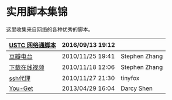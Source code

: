 ---
---

# 实用脚本集锦

这里收集来自网络的各种优秀的脚本。 

| [USTC 网络通脚本](scripts/wlt "scripts:wlt")               | 2016/09/13 19:12 |               |
|----------------------------------------------------------------|------------------|---------------|
| [豆瓣电台](scripts/douban "scripts:douban")                | 2010/11/25 19:41 | Stephen Zhang |
| [下载在线视频](scripts/download_flv "scripts:download_flv") | 2010/11/18 12:06 | Stephen Zhang |
| [ssh代理](scripts/ssh_proxy "scripts:ssh_proxy")          | 2010/11/27 21:30 | tinyfox       |
| [You-Get](scripts/you_get "scripts:you_get")              | 2013/04/29 16:04 | Darcy Shen    |
